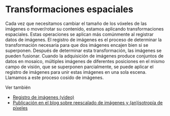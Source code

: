 # Transformaciones espaciales

Cada vez que necesitamos cambiar el tamaño de los vóxeles de las imágenes o mover/rotar su contenido, estamos aplicando transformaciones espaciales. Estas operaciones se aplican más comúnmente al registrar datos de imágenes. El registro de imágenes es el proceso de determinar la transformación necesaria para que dos imágenes encajen bien si se superponen. Después de determinar esta transformación, las imágenes se pueden fusionar. Cuando la adquisición de imágenes produce conjuntos de datos en mosaico, múltiples imágenes de diferentes posiciones en el mismo campo de visión, que se superponen parcialmente, se puede aplicar el registro de imágenes para unir estas imágenes en una sola escena. Llamamos a este proceso cosido de imágenes.

Ver también
* [Registro de imágenes (video)](https://youtu.be/3CGC-5vwraM)
* [Publicación en el blog sobre reescalado de imágenes y (an)isotropía de píxeles](https://focalplane.biologists.com/2023/03/02/rescaling-images-and-pixel-anisotropy/)